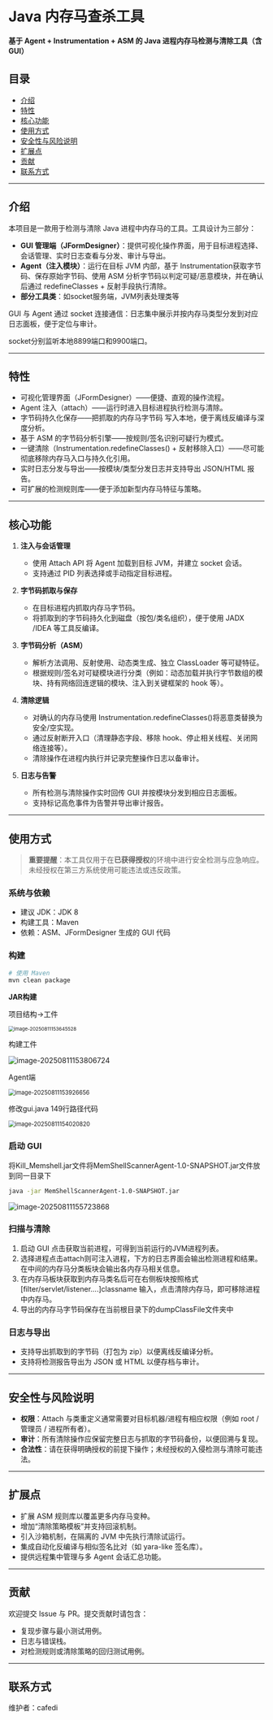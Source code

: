 # Java 内存马查杀工具

**基于 Agent + Instrumentation + ASM 的 Java 进程内存马检测与清除工具（含 GUI）**

## 目录

- [介绍](#介绍)
- [特性](#特性)
- [核心功能](#核心功能)
- [使用方式](#使用方式)
- [安全性与风险说明](#安全性与风险说明)
- [扩展点](#开发者指南--扩展点)
- [贡献](#贡献)
- [联系方式](#联系方式)

---

## 介绍

本项目是一款用于检测与清除 Java 进程中内存马的工具。工具设计为三部分：

- **GUI 管理端（JFormDesigner）**：提供可视化操作界面，用于目标进程选择、会话管理、实时日志查看与分发、审计与导出。
- **Agent（注入模块）**：运行在目标 JVM 内部，基于 Instrumentation获取字节码、保存原始字节码、使用 ASM 分析字节码以判定可疑/恶意模块，并在确认后通过 redefineClasses + 反射手段执行清除。
- **部分工具类**：如socket服务端，JVM列表处理类等

GUI 与 Agent 通过 socket 连接通信：日志集中展示并按内存马类型分发到对应日志面板，便于定位与审计。

socket分别监听本地8899端口和9900端口。

---

## 特性

- 可视化管理界面（JFormDesigner）——便捷、直观的操作流程。
- Agent 注入（attach）——运行时进入目标进程执行检测与清除。
- 字节码持久化保存——把抓取的内存马字节码 写入本地，便于离线反编译与深度分析。
- 基于 ASM 的字节码分析引擎——按规则/签名识别可疑行为模式。
- 一键清除（Instrumentation.redefineClasses() + 反射移除入口）——尽可能彻底移除内存马入口与持久化引用。
- 实时日志分发与导出——按模块/类型分发日志并支持导出 JSON/HTML 报告。
- 可扩展的检测规则库——便于添加新型内存马特征与策略。

---

## 核心功能

1. **注入与会话管理**

   - 使用 Attach API 将 Agent 加载到目标 JVM，并建立 socket 会话。
   - 支持通过 PID 列表选择或手动指定目标进程。

2. **字节码抓取与保存**

   - 在目标进程内抓取内存马字节码。
   - 将抓取到的字节码持久化到磁盘（按包/类名组织），便于使用 JADX /IDEA 等工具反编译。

3. **字节码分析（ASM）**

   - 解析方法调用、反射使用、动态类生成、独立 ClassLoader 等可疑特征。
   - 根据规则/签名对可疑模块进行分类（例如：动态加载并执行字节数组的模块、持有网络回连逻辑的模块、注入到关键框架的 hook 等）。

4. **清除逻辑**

   - 对确认的内存马使用 Instrumentation.redefineClasses()将恶意类替换为安全/空实现。
   - 通过反射断开入口（清理静态字段、移除 hook、停止相关线程、关闭网络连接等）。
   - 清除操作在进程内执行并记录完整操作日志以备审计。

5. **日志与告警**
   - 所有检测与清除操作实时回传 GUI 并按模块分发到相应日志面板。
   - 支持标记高危事件为告警并导出审计报告。

---

## 使用方式

> **重要提醒**：本工具仅用于在**已获得授权**的环境中进行安全检测与应急响应。未经授权在第三方系统使用可能违法或违反政策。

### 系统与依赖

- 建议 JDK：JDK 8 
- 构建工具：Maven 
- 依赖：ASM、JFormDesigner 生成的 GUI 代码

### 构建

```bash
# 使用 Maven
mvn clean package
```

**JAR构建**

项目结构->工件

<img src="img/image-20250811153645528.png" alt="image-20250811153645528" style="zoom:67%;" />

构建工件

![image-20250811153806724](img/image-20250811153806724.png)

Agent端

<img src="img/image-20250811153926656.png" alt="image-20250811153926656" style="zoom: 80%;" />

修改gui.java 149行路径代码

<img src="img/image-20250811154020820.png" alt="image-20250811154020820" style="zoom: 80%;" />

### 启动 GUI

将Kill_Memshell.jar文件将MemShellScannerAgent-1.0-SNAPSHOT.jar文件放到同一目录下

```bash
java -jar MemShellScannerAgent-1.0-SNAPSHOT.jar
```

![image-20250811155723868](img/image-20250811155723868.png)

### 扫描与清除

1. 启动 GUI 点击获取当前进程，可得到当前运行的JVM进程列表。
2. 选择进程点击attach则可注入进程，下方的日志界面会输出检测进程和结果。在中间的内存马分类板块会输出各内存马相关信息。
3. 在内存马板块获取到内存马类名后可在右侧板块按照格式[filter/servlet/listener....]classname 输入，点击清除内存马，即可移除进程中内存马。
4. 导出的内存马字节码保存在当前根目录下的dumpClassFile文件夹中

### 日志与导出

- 支持导出抓取到的字节码（打包为 zip）以便离线反编译分析。
- 支持将检测报告导出为 JSON 或 HTML 以便存档与审计。

---

## 安全性与风险说明

- **权限**：Attach 与类重定义通常需要对目标机器/进程有相应权限（例如 root / 管理员 / 进程所有者）。
- **审计**：所有清除操作应保留完整日志与抓取的字节码备份，以便回溯与复现。
- **合法性**：请在获得明确授权的前提下操作；未经授权的入侵检测与清除可能违法。

---

## 扩展点

- 扩展 ASM 规则库以覆盖更多内存马变种。
- 增加“清除策略模板”并支持回滚机制。
- 引入沙箱机制，在隔离的 JVM 中先执行清除试运行。
- 集成自动化反编译与相似签名比对（如 yara-like 签名库）。
- 提供远程集中管理与多 Agent 会话汇总功能。

---

## 贡献

欢迎提交 Issue 与 PR。提交贡献时请包含：

- 复现步骤与最小测试用例。
- 日志与错误栈。
- 对检测规则或清除策略的回归测试用例。

---

## 联系方式

维护者：cafedi



